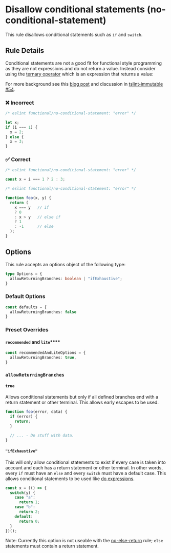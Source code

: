 # Disallow conditional statements (no-conditional-statement)

This rule disallows conditional statements such as `if` and `switch`.

## Rule Details

Conditional statements are not a good fit for functional style programming as they are not expressions and do not return a value.
Instead consider using the [ternary operator](https://developer.mozilla.org/en-US/docs/Web/JavaScript/Reference/Operators/Conditional_Operator) which is an expression that returns a value:

For more background see this [blog post](https://hackernoon.com/rethinking-javascript-the-if-statement-b158a61cd6cb) and discussion in [tslint-immutable #54](https://github.com/jonaskello/tslint-immutable/issues/54).

### ❌ Incorrect

<!-- eslint-skip -->

```js
/* eslint functional/no-conditional-statement: "error" */

let x;
if (i === 1) {
  x = 2;
} else {
  x = 3;
}
```

### ✅ Correct

```js
/* eslint functional/no-conditional-statement: "error" */

const x = i === 1 ? 2 : 3;
```

```js
/* eslint functional/no-conditional-statement: "error" */

function foo(x, y) {
  return (
    x === y   // if
    ? 0
    : x > y   // else if
    ? 1
    : -1      // else
  );
}
```

## Options

This rule accepts an options object of the following type:

```ts
type Options = {
  allowReturningBranches: boolean | "ifExhaustive";
}
```

### Default Options

```ts
const defaults = {
  allowReturningBranches: false
}
```

### Preset Overrides

#### `recommended` and `lite`\*\*\*\*

```ts
const recommendedAndLiteOptions = {
  allowReturningBranches: true,
}
```

### `allowReturningBranches`

#### `true`

Allows conditional statements but only if all defined branches end with a return statement or other terminal.
This allows early escapes to be used.

```js
function foo(error, data) {
  if (error) {
    return;
  }

  // ... - Do stuff with data.
}
```

#### `"ifExhaustive"`

This will only allow conditional statements to exist if every case is taken into account and each has a return statement or other terminal.
In other words, every `if` must have an `else` and every `switch` must have a default case.
This allows conditional statements to be used like [do expressions](https://github.com/tc39/proposal-do-expressions).

```js
const x = (() => {
  switch(y) {
    case "a":
      return 1;
    case "b":
      return 2;
    default:
      return 0;
  }
})();
```

Note: Currently this option is not useable with the [no-else-return](https://eslint.org/docs/rules/no-else-return) rule; `else` statements must contain a return statement.
